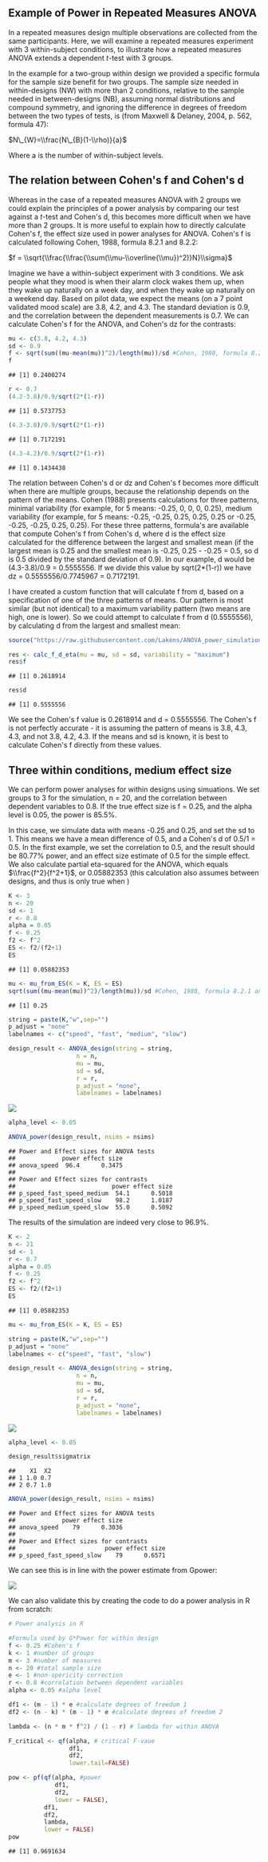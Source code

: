 
Example of Power in Repeated Measures ANOVA
-------------------------------------------

In a repeated measures design multiple observations are collected from the same participants. Here, we will examine a repeated measures experiment with 3 within-subject conditions, to illustrate how a repeated measures ANOVA extends a dependent *t*-test with 3 groups.

In the example for a two-group within design we provided a specific formula for the sample size benefit for two groups. The sample size needed in within-designs (NW) with more than 2 conditions, relative to the sample needed in between-designs (NB), assuming normal distributions and compound symmetry, and ignoring the difference in degrees of freedom between the two types of tests, is (from Maxwell & Delaney, 2004, p. 562, formula 47):

$N\_{W}=\\frac{N\_{B}(1-\\rho)}{a}$

Where a is the number of within-subject levels.

The relation between Cohen's f and Cohen's d
--------------------------------------------

Whereas in the case of a repeated measures ANOVA with 2 groups we could explain the principles of a power analysis by comparing our test against a *t*-test and Cohen's d, this becomes more difficult when we have more than 2 groups. It is more useful to explain how to directly calculate Cohen's f, the effect size used in power analyses for ANOVA. Cohen's f is calculated following Cohen, 1988, formula 8.2.1 and 8.2.2:

$f = \\sqrt{\\frac{\\frac{\\sum(\\mu-\\overline{\\mu})^2)}N}\\sigma}$

Imagine we have a within-subject experiment with 3 conditions. We ask people what they mood is when their alarm clock wakes them up, when they wake up naturally on a week day, and when they wake up naturally on a weekend day. Based on pilot data, we expect the means (on a 7 point validated mood scale) are 3.8, 4.2, and 4.3. The standard deviation is 0.9, and the correlation between the dependent measurements is 0.7. We can calculate Cohen's f for the ANOVA, and Cohen's dz for the contrasts:

``` r
mu <- c(3.8, 4.2, 4.3)
sd <- 0.9
f <- sqrt(sum((mu-mean(mu))^2)/length(mu))/sd #Cohen, 1988, formula 8.2.1 and 8.2.2
f
```

    ## [1] 0.2400274

``` r
r <- 0.7
(4.2-3.8)/0.9/sqrt(2*(1-r))
```

    ## [1] 0.5737753

``` r
(4.3-3.8)/0.9/sqrt(2*(1-r))
```

    ## [1] 0.7172191

``` r
(4.3-4.2)/0.9/sqrt(2*(1-r))
```

    ## [1] 0.1434438

The relation between Cohen's d or dz and Cohen's f becomes more difficult when there are multiple groups, because the relationship depends on the pattern of the means. Cohen (1988) presents calculations for three patterns, minimal variability (for example, for 5 means: -0.25, 0, 0, 0, 0.25), medium variability (for example, for 5 means: -0.25, -0.25, 0.25, 0.25, 0.25 or -0.25, -0.25, -0.25, 0.25, 0.25). For these three patterns, formula's are available that compute Cohen's f from Cohen's d, where d is the effect size calculated for the difference between the largest and smallest mean (if the largest mean is 0.25 and the smallest mean is -0.25, 0.25 - -0.25 = 0.5, so d is 0.5 divided by the standard deviation of 0.9). In our example, d would be (4.3-3.8)/0.9 = 0.5555556. If we divide this value by sqrt(2\*(1-r)) we have dz = 0.5555556/0.7745967 = 0.7172191.

I have created a custom function that will calculate f from d, based on a specification of one of the three patterns of means. Our pattern is most similar (but not identical) to a maximum variability pattern (two means are high, one is lower). So we could attempt to calculate f from d (0.5555556), by calculating d from the largest and smallest mean:

``` r
source("https://raw.githubusercontent.com/Lakens/ANOVA_power_simulation/master/calc_f_d_eta.R")

res <- calc_f_d_eta(mu = mu, sd = sd, variability = "maximum")
res$f
```

    ## [1] 0.2618914

``` r
res$d
```

    ## [1] 0.5555556

We see the Cohen's f value is 0.2618914 and d = 0.5555556. The Cohen's f is not perfectly accurate - it is assuming the pattern of means is 3.8, 4.3, 4.3, and not 3.8, 4.2, 4.3. If the means and sd is known, it is best to calculate Cohen's f directly from these values.

Three within conditions, medium effect size
-------------------------------------------

We can perform power analyses for within designs using simuations. We set groups to 3 for the simulation, n = 20, and the correlation between dependent variables to 0.8. If the true effect size is f = 0.25, and the alpha level is 0.05, the power is 85.5%.

In this case, we simulate data with means -0.25 and 0.25, and set the sd to 1. This means we have a mean difference of 0.5, and a Cohen's d of 0.5/1 = 0.5. In the first example, we set the correlation to 0.5, and the result should be 80.77% power, and an effect size estimate of 0.5 for the simple effect. We also calculate partial eta-squared for the ANOVA, which equals $\\frac{f^2}{f^2+1}$, or 0.05882353 (this calculation also assumes between designs, and thus is only true when )

``` r
K <- 3
n <- 20
sd <- 1
r <- 0.8
alpha = 0.05
f <- 0.25
f2 <- f^2
ES <- f2/(f2+1)
ES
```

    ## [1] 0.05882353

``` r
mu <- mu_from_ES(K = K, ES = ES)
sqrt(sum((mu-mean(mu))^2)/length(mu))/sd #Cohen, 1988, formula 8.2.1 and 8.2.2
```

    ## [1] 0.25

``` r
string = paste(K,"w",sep="")
p_adjust = "none"
labelnames <- c("speed", "fast", "medium", "slow")

design_result <- ANOVA_design(string = string,
                   n = n, 
                   mu = mu, 
                   sd = sd, 
                   r = r, 
                   p_adjust = "none",
                   labelnames = labelnames)
```

![](2.2_validation_power_within_3x1_files/figure-markdown_github/unnamed-chunk-3-1.png)

``` r
alpha_level <- 0.05

ANOVA_power(design_result, nsims = nsims)
```

    ## Power and Effect sizes for ANOVA tests
    ##             power effect size
    ## anova_speed  96.4      0.3475
    ## 
    ## Power and Effect sizes for contrasts
    ##                           power effect size
    ## p_speed_fast_speed_medium  54.1      0.5018
    ## p_speed_fast_speed_slow    98.2      1.0187
    ## p_speed_medium_speed_slow  55.0      0.5092

The results of the simulation are indeed very close to 96.9%.

``` r
K <- 2
n <- 21
sd <- 1
r <- 0.7
alpha = 0.05
f <- 0.25
f2 <- f^2
ES <- f2/(f2+1)
ES
```

    ## [1] 0.05882353

``` r
mu <- mu_from_ES(K = K, ES = ES)

string = paste(K,"w",sep="")
p_adjust = "none"
labelnames <- c("speed", "fast", "slow")

design_result <- ANOVA_design(string = string,
                   n = n, 
                   mu = mu, 
                   sd = sd, 
                   r = r, 
                   p_adjust = "none",
                   labelnames = labelnames)
```

![](2.2_validation_power_within_3x1_files/figure-markdown_github/unnamed-chunk-4-1.png)

``` r
alpha_level <- 0.05

design_result$sigmatrix
```

    ##    X1  X2
    ## 1 1.0 0.7
    ## 2 0.7 1.0

``` r
ANOVA_power(design_result, nsims = nsims)
```

    ## Power and Effect sizes for ANOVA tests
    ##             power effect size
    ## anova_speed    79      0.3036
    ## 
    ## Power and Effect sizes for contrasts
    ##                         power effect size
    ## p_speed_fast_speed_slow    79      0.6571

We can see this is in line with the power estimate from Gpower:

![](screenshots/gpower_12.png)

We can also validate this by creating the code to do a power analysis in R from scratch:

``` r
# Power analysis in R

#Formula used by G*Power for within design
f <- 0.25 #Cohen's f
k <- 1 #number of groups
m <- 3 #number of measures
n <- 20 #total sample size
e <- 1 #non-spericity correction
r <- 0.8 #correlation between dependent variables
alpha <- 0.05 #alpha level

df1 <- (m - 1) * e #calculate degrees of freedom 1
df2 <- (n - k) * (m - 1) * e #calculate degrees of freedom 2

lambda <- (n * m * f^2) / (1 - r) # lambda for within ANOVA

F_critical <- qf(alpha, # critical F-vaue
                 df1,
                 df2, 
                 lower.tail=FALSE) 

pow <- pf(qf(alpha, #power 
             df1, 
             df2, 
             lower = FALSE), 
          df1, 
          df2, 
          lambda, 
          lower = FALSE)
pow
```

    ## [1] 0.9691634
